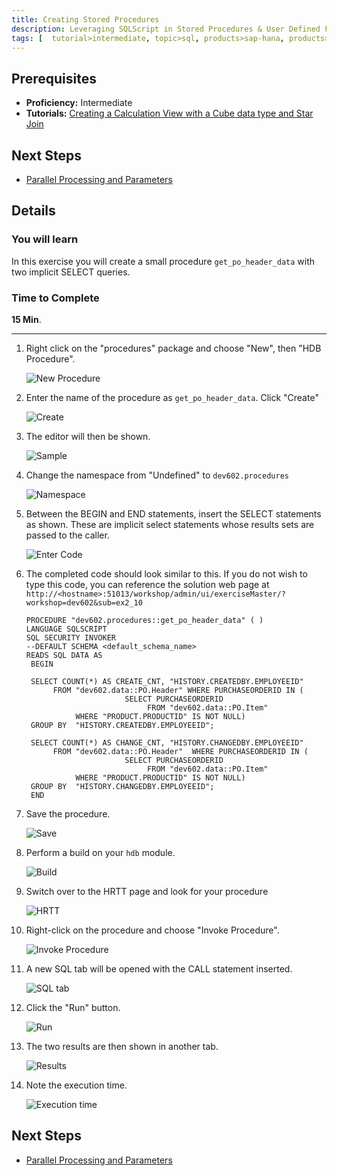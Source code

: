 ```yaml
---
title: Creating Stored Procedures
description: Leveraging SQLScript in Stored Procedures & User Defined Functions
tags: [  tutorial>intermediate, topic>sql, products>sap-hana, products>sap-hana\,-express-edition ]
---
```

## Prerequisites  
 - **Proficiency:** Intermediate
 - **Tutorials:** [Creating a Calculation View with a Cube data type and Star Join](http://www.sap.com/developer/tutorials/xsa-sqlscript-cube.html)

## Next Steps
 - [Parallel Processing and Parameters](http://www.sap.com/developer/tutorials/xsa-sqlscript-parallel.html)

## Details
### You will learn  
In this exercise you will create a small procedure `get_po_header_data` with two implicit SELECT queries.

### Time to Complete
**15 Min**.

---

1. Right click on the "procedures" package and choose "New", then "HDB Procedure".
    
    ![New Procedure](1.png)
    
2. Enter the name of the procedure as `get_po_header_data`.  Click "Create"
	
	![Create](2.png)
	
3. The editor will then be shown.

    ![Sample](3.png)
    
4. Change the namespace from "Undefined" to `dev602.procedures`

    ![Namespace](4.png)

5. Between the BEGIN and END statements, insert the SELECT statements as shown.  These are implicit select statements whose results sets are passed to the caller.  

    ![Enter Code](5.png)

6. The completed code should look similar to this. If you do not wish to type this code, you can reference the solution web page at `http://<hostname>:51013/workshop/admin/ui/exerciseMaster/?workshop=dev602&sub=ex2_10`
   ```
   PROCEDURE "dev602.procedures::get_po_header_data" ( )
   LANGUAGE SQLSCRIPT
   SQL SECURITY INVOKER
   --DEFAULT SCHEMA <default_schema_name>
   READS SQL DATA AS
	BEGIN

	SELECT COUNT(*) AS CREATE_CNT, "HISTORY.CREATEDBY.EMPLOYEEID" 
         FROM "dev602.data::PO.Header" WHERE PURCHASEORDERID IN (
                         SELECT PURCHASEORDERID 
                              FROM "dev602.data::PO.Item" 
              WHERE "PRODUCT.PRODUCTID" IS NOT NULL)
    GROUP BY  "HISTORY.CREATEDBY.EMPLOYEEID";
    
    SELECT COUNT(*) AS CHANGE_CNT, "HISTORY.CHANGEDBY.EMPLOYEEID" 
         FROM "dev602.data::PO.Header"  WHERE PURCHASEORDERID IN (
                         SELECT PURCHASEORDERID 
                              FROM "dev602.data::PO.Item"
              WHERE "PRODUCT.PRODUCTID" IS NOT NULL)
    GROUP BY  "HISTORY.CHANGEDBY.EMPLOYEEID";
	END
   ```
   
7. Save the procedure.

    ![Save](7.png)

8. Perform a build on your `hdb` module.

    ![Build](8.png)

9. Switch over to the HRTT page and look for your procedure

    ![HRTT](9.png)

10. Right-click on the procedure and choose "Invoke Procedure".

    ![Invoke Procedure](10.png)

11. A new SQL tab will be opened with the CALL statement inserted.  

    ![SQL tab](11.png)

12. Click the "Run" button.

    ![Run](12.png)

13. The two results are then shown in another tab.  

    ![Results](13.png)

14. Note the execution time.

    ![Execution time](14.png)



## Next Steps
 - [Parallel Processing and Parameters](http://www.sap.com/developer/tutorials/xsa-sqlscript-parallel.html)
